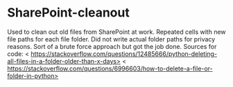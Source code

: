 # SharePoint-cleanout
Used to clean out old files from SharePoint at work.
Repeated cells with new file paths for each file folder. Did not write actual folder paths for privacy reasons. Sort of a brute force approach but got the job done.
Sources for code: < https://stackoverflow.com/questions/12485666/python-deleting-all-files-in-a-folder-older-than-x-days>
< https://stackoverflow.com/questions/6996603/how-to-delete-a-file-or-folder-in-python>
